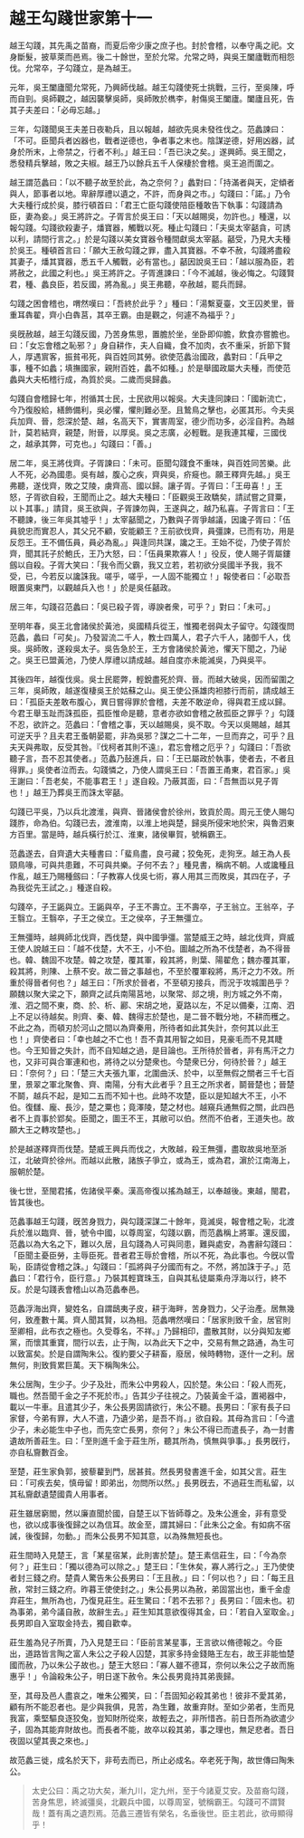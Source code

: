 # 越王勾踐世家第十一

越王勾踐，其先禹之苗裔，而夏后帝少康之庶子也。封於會稽，以奉守禹之祀。文身斷髮，披草萊而邑焉。後二十餘世，至於允常。允常之時，與吳王闔廬戰而相怨伐。允常卒，子勾踐立，是為越王。

元年，吳王闔廬聞允常死，乃興師伐越。越王勾踐使死士挑戰，三行，至吳陳，呼而自剄。吳師觀之，越因襲擊吳師，吳師敗於檇李，射傷吳王闔廬。闔廬且死，告其子夫差曰：「必毋忘越。」

三年，勾踐聞吳王夫差日夜勒兵，且以報越，越欲先吳未發徃伐之。范蠡諫曰：「不可。臣聞兵者凶器也，戰者逆德也，争者事之末也。陰謀逆德，好用凶器，試身於所末，上帝禁之，行者不利。」越王曰：「吾已決之矣。」遂興師。吳王聞之，悉發精兵擊越，敗之夫椒。越王乃以餘兵五千人保棲於會稽。吳王追而圍之。

越王謂范蠡曰：「以不聽子故至於此，為之奈何？」蠡對曰：「持滿者與天，定傾者與人，節事者以地。卑辭厚禮以遺之，不許，而身與之市。」勾踐曰：「諾。」乃令大夫種行成於吳，膝行頓首曰：「君王亡臣勾踐使陪臣種敢告下執事：勾踐請為臣，妻為妾。」吳王將許之。子胥言於吳王曰：「天以越賜吳，勿許也。」種還，以報勾踐。勾踐欲殺妻子，燔寶器，觸戰以死。種止勾踐曰：「夫吳太宰嚭貪，可誘以利，請間行言之。」於是勾踐以美女寶器令種間獻吳太宰嚭。嚭受，乃見大夫種於吳王。種頓首言曰：「願大王赦勾踐之罪，盡入其寶器。不幸不赦，勾踐將盡殺其妻子，燔其寶器，悉五千人觸戰，必有當也。」嚭因說吳王曰：「越以服為臣，若將赦之，此國之利也。」吳王將許之。子胥進諫曰：「今不滅越，後必悔之。勾踐賢君，種、蠡良臣，若反國，將為亂。」吳王弗聽，卒赦越，罷兵而歸。

勾踐之困會稽也，喟然嘆曰：「吾終於此乎？」種曰：「湯繫夏臺，文王囚羑里，晉重耳犇翟，齊小白犇莒，其卒王霸。由是觀之，何遽不為福乎？」

吳旣赦越，越王勾踐反國，乃苦身焦思，置膽於坐，坐卧即仰膽，飲食亦嘗膽也。曰：「女忘會稽之恥邪？」身自耕作，夫人自織，食不加肉，衣不重采，折節下賢人，厚遇賔客，振貧弔死，與百姓同其勞。欲使范蠡治國政，蠡對曰：「兵甲之事，種不如蠡；填撫國家，親附百姓，蠡不如種。」於是舉國政屬大夫種，而使范蠡與大夫柘稽行成，為質於吳。二歲而吳歸蠡。

勾踐自會稽歸七年，拊循其士民，士民欲用以報吳。大夫逢同諫曰：「國新流亡，今乃復殷給，繕飾備利，吳必懼，懼則難必至。且鷙鳥之擊也，必匿其形。今夫吳兵加齊、晉，怨深於楚、越，名高天下，實害周室，德少而功多，必淫自矜。為越計，莫若結齊，親楚，附晉，以厚吳。吳之志廣，必輕戰。是我連其權，三國伐之，越承其弊，可克也。」勾踐曰：「善。」

居二年，吳王將伐齊。子胥諫曰：「未可。臣聞勾踐食不重味，與百姓同苦樂。此人不死，必為國患。吳有越，腹心之疾，齊與吳，疥㿅也。願王釋齊先越。」吳王弗聽，遂伐齊，敗之艾陵，虜齊高、國以歸。讓子胥。子胥曰：「王毋喜！」王怒，子胥欲自殺，王聞而止之。越大夫種曰：「臣觀吳王政驕矣，請試嘗之貸粟，以卜其事。」請貸，吳王欲與，子胥諫勿與，王遂與之，越乃私喜。子胥言曰：「王不聽諫，後三年吳其墟乎！」太宰嚭聞之，乃數與子胥爭越議，因讒子胥曰：「伍員貌忠而實忍人，其父兄不顧，安能顧王？王前欲伐齊，員彊諫，已而有功，用是反怨王。王不備伍員，員必為亂。」與逢同共謀，讒之王。王始不從，乃使子胥於齊，聞其託子於鮑氏，王乃大怒，曰：「伍員果欺寡人！」役反，使人賜子胥屬鏤劔以自殺。子胥大笑曰：「我令而父霸，我又立若，若初欲分吳國半予我，我不受，已，今若反以讒誅我。嗟乎，嗟乎，一人固不能獨立！」報使者曰：「必取吾眼置吳東門，以觀越兵入也！」於是吳任嚭政。

居三年，勾踐召范蠡曰：「吳已殺子胥，導諛者衆，可乎？」對曰：「未可。」

至明年春，吳王北會諸侯於黃池，吳國精兵從王，惟獨老弱與太子留守。勾踐復問范蠡，蠡曰「可矣」。乃發習流二千人，教士四萬人，君子六千人，諸御千人，伐吳。吳師敗，遂殺吳太子。吳告急於王，王方會諸侯於黃池，懼天下聞之，乃祕之。吳王已盟黃池，乃使人厚禮以請成越。越自度亦未能滅吳，乃與吳平。

其後四年，越復伐吳。吳士民罷弊，輕銳盡死於齊、晉。而越大破吳，因而留圍之三年，吳師敗，越遂復棲吳王於姑蘇之山。吳王使公孫雄肉袒膝行而前，請成越王曰：「孤臣夫差敢布腹心，異日嘗得罪於會稽，夫差不敢逆命，得與君王成以歸。今君王舉玉趾而誅孤臣，孤臣惟命是聽，意者亦欲如會稽之赦孤臣之罪乎？」勾踐不忍，欲許之。范蠡曰：「會稽之事，天以越賜吳，吳不取。今天以吳賜越，越其可逆天乎？且夫君王蚤朝晏罷，非為吳邪？謀之二十二年，一旦而弃之，可乎？且夫天與弗取，反受其咎。『伐柯者其則不遠』，君忘會稽之厄乎？」勾踐曰：「吾欲聽子言，吾不忍其使者。」范蠡乃鼔進兵，曰：「王已屬政於執事，使者去，不者且得罪。」吳使者泣而去。勾踐憐之，乃使人謂吳王曰：「吾置王甬東，君百家。」吳王謝曰：「吾老矣，不能事君王！」遂自殺。乃蔽其面，曰：「吾無靣以見子胥也！」越王乃葬吳王而誅太宰嚭。

勾踐已平吳，乃以兵北渡淮，與齊、晉諸侯會於徐州，致貢於周。周元王使人賜勾踐胙，命為伯。勾踐已去，渡淮南，以淮上地與楚，歸吳所侵宋地於宋，與魯泗東方百里。當是時，越兵橫行於江、淮東，諸侯畢賀，號稱霸王。

范蠡遂去，自齊遺大夫種書曰：「蜚鳥盡，良弓藏；狡兔死，走狗烹。越王為人長頸鳥喙，可與共患難，不可與共樂。子何不去？」種見書，稱病不朝。人或讒種且作亂，越王乃賜種劔曰：「子教寡人伐吳七術，寡人用其三而敗吳，其四在子，子為我從先王試之。」種遂自殺。 

勾踐卒，子王鼫與立。王鼫與卒，子王不壽立。王不壽卒，子王翁立。王翁卒，子王翳立。王翳卒，子王之侯立。王之侯卒，子王無彊立。

王無彊時，越興師北伐齊，西伐楚，與中國爭彊。當楚威王之時，越北伐齊，齊威王使人說越王曰：「越不伐楚，大不王，小不伯。圖越之所為不伐楚者，為不得晉也。韓、魏固不攻楚。韓之攻楚，覆其軍，殺其將，則葉、陽翟危；魏亦覆其軍，殺其將，則陳、上蔡不安。故二晉之事越也，不至於覆軍殺將，馬汗之力不效。所重於得晉者何也？」越王曰：「所求於晉者，不至頓刃接兵，而況于攻城圍邑乎？願魏以聚大梁之下，願齊之試兵南陽莒地，以聚常、郯之境，則方城之外不南，淮、泗之間不東，商、於、析、酈、宋胡之地，夏路以左，不足以備秦，江南、泗上不足以待越矣。則齊、秦、韓、魏得志於楚也，是二晉不戰分地，不耕而穫之。不此之為，而頓刃於河山之間以為齊秦用，所待者如此其失計，奈何其以此王也！」齊使者曰：「幸也越之不亡也！吾不貴其用智之如目，見豪毛而不見其睫也。今王知晉之失計，而不自知越之過，是目論也。王所待於晉者，非有馬汗之力也，又非可與合軍連和也，將待之以分楚衆也。今楚衆已分，何待於晉？」越王曰：「奈何？」曰：「楚三大夫張九軍，北圍曲沃、於中，以至無假之關者三千七百里，景翠之軍北聚魯、齊、南陽，分有大此者乎？且王之所求者，鬬晉楚也；晉楚不鬬，越兵不起，是知二五而不知十也。此時不攻楚，臣以是知越大不王，小不伯。復讎、龐、長沙，楚之粟也；竟澤陵，楚之材也。越窺兵通無假之關，此四邑者不上貢事於郢矣。臣聞之，圖王不王，其敝可以伯。然而不伯者，王道失也。故願大王之轉攻楚也。」

於是越遂釋齊而伐楚。楚威王興兵而伐之，大敗越，殺王無彊，盡取故吳地至浙江，北破齊於徐州。而越以此散，諸族子爭立，或為王，或為君，濵於江南海上，服朝於楚。

後七世，至閩君搖，佐諸侯平秦。漢高帝復以搖為越王，以奉越後。東越，閩君，皆其後也。

范蠡事越王勾踐，旣苦身戮力，與勾踐深謀二十餘年，竟滅吳，報會稽之恥，北渡兵於淮以臨齊、晉，號令中國，以尊周室，勾踐以霸，而范蠡稱上將軍。還反國，范蠡以為大名之下，難以久居，且勾踐為人可與同患，難與處安，為書辭勾踐曰：「臣聞主憂臣勞，主辱臣死。昔者君王辱於會稽，所以不死，為此事也。今旣以雪恥，臣請從會稽之誅。」勾踐曰：「孤將與子分國而有之。不然，將加誅于子。」范蠡曰：「君行令，臣行意。」乃裝其輕寶珠玉，自與其私徒屬乘舟浮海以行，終不反。於是勾踐表會稽山以為范蠡奉邑。

范蠡浮海出齊，變姓名，自謂鴟夷子皮，耕于海畔，苦身戮力，父子治產。居無幾何，致產數十萬。齊人聞其賢，以為相。范蠡喟然嘆曰：「居家則致千金，居官則至卿相，此布衣之極也。久受尊名，不祥。」乃歸相印，盡散其財，以分與知友鄉黨，而懷其重寶，間行以去，止于陶，以為此天下之中，交易有無之路通，為生可以致富矣。於是自謂陶朱公。復約要父子耕畜，廢居，候時轉物，逐什一之利。居無何，則致貲累巨萬。天下稱陶朱公。

朱公居陶，生少子。少子及壯，而朱公中男殺人，囚於楚。朱公曰：「殺人而死，職也。然吾聞千金之子不死於市。」告其少子往視之。乃裝黃金千溢，置褐器中，載以一牛車。且遣其少子，朱公長男固請欲行，朱公不聽。長男曰：「家有長子曰家督，今弟有罪，大人不遣，乃遺少弟，是吾不肖。」欲自殺。其母為言曰：「今遣少子，未必能生中子也，而先空亡長男，奈何？」朱公不得已而遣長子，為一封書遺故所善莊生。曰：「至則進千金于莊生所，聽其所為，慎無與爭事。」長男旣行，亦自私齎數百金。

至楚，莊生家負郭，披藜藋到門，居甚貧。然長男發書進千金，如其父言。莊生曰：「可疾去矣，慎毋留！即弟出，勿問所以然。」長男旣去，不過莊生而私留，以其私齎獻遺楚國貴人用事者。

莊生雖居窮閻，然以廉直聞於國，自楚王以下皆師尊之。及朱公進金，非有意受也，欲以成事後復歸之以為信耳。故金至，謂其婦曰：「此朱公之金。有如病不宿誡，後復歸，勿動。」而朱公長男不知其意，以為殊無短長也。

莊生間時入見楚王，言「某星宿某，此則害於楚」。楚王素信莊生，曰：「今為奈何？」莊生曰：「獨以德為可以除之。」楚王曰：「生休矣，寡人將行之。」王乃使使者封三錢之府。楚貴人驚告朱公長男曰：「王且赦。」曰：「何以也？」曰：「每王且赦，常封三錢之府。昨暮王使使封之。」朱公長男以為赦，弟固當出也，重千金虛弃莊生，無所為也，乃復見莊生。莊生驚曰：「若不去邪？」長男曰：「固未也。初為事弟，弟今議自赦，故辭生去。」莊生知其意欲復得其金，曰：「若自入室取金。」長男即自入室取金持去，獨自歡幸。

莊生羞為兒子所賣，乃入見楚王曰：「臣前言某星事，王言欲以脩德報之。今臣出，道路皆言陶之富人朱公之子殺人囚楚，其家多持金錢賂王左右，故王非能恤楚國而赦，乃以朱公子故也。」楚王大怒曰：「寡人雖不德耳，奈何以朱公之子故而施惠乎！」令論殺朱公子，明日遂下赦令。朱公長男竟持其弟喪歸。

至，其母及邑人盡哀之，唯朱公獨笑，曰：「吾固知必殺其弟也！彼非不愛其弟，顧有所不能忍者也。是少與我俱，見苦，為生難，故重弃財。至如少弟者，生而見我富，乘堅驅良逐狡兔，豈知財所從來，故輕去之，非所惜吝。前日吾所為欲遣少子，固為其能弃財故也。而長者不能，故卒以殺其弟，事之理也，無足悲者。吾日夜固以望其喪之來也。」

故范蠡三徙，成名於天下，非苟去而已，所止必成名。卒老死于陶，故世傳曰陶朱公。



> 太史公曰：禹之功大矣，漸九川，定九州，至于今諸夏艾安。及苗裔勾踐，苦身焦思，終滅彊吳，北觀兵中國，以尊周室，號稱霸王。勾踐可不謂賢哉！蓋有禹之遺烈焉。范蠡三遷皆有榮名，名垂後世。臣主若此，欲毋顯得乎！
